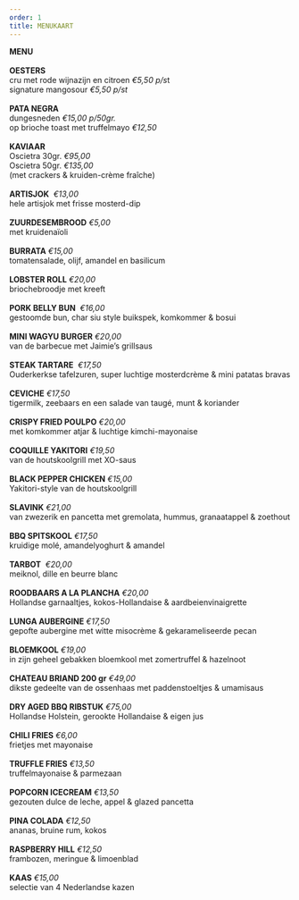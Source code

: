```yaml
---
order: 1
title: MENUKAART
---
```

**MENU** \
\
**OESTERS**\
cru met rode wijnazijn en citroen *€5,50 p/s*t\
signature mangosour *€5,50 p/st*\
\
**PATA NEGRA**\
dungesneden *€15,00 p/50gr.*\
op brioche toast met truffelmayo *€12,50*\
\
**KAVIAAR**\
Oscietra 30gr. *€95,00*\
Oscietra 50gr. *€135,00*\
(met crackers & kruiden-crème fraîche)\
\
**ARTISJOK**  *€13,00*\
hele artisjok met frisse mosterd-dip\
\
**ZUURDESEMBROOD** *€5,00*\
met kruidenaïoli\
\
**BURRATA** *€15,00*\
tomatensalade, olijf, amandel en basilicum           \
\
**LOBSTER ROLL** *€20,00*\
briochebroodje met kreeft\
\
**PORK BELLY BUN**  *€16,00*\
gestoomde bun, char siu style buikspek, komkommer & bosui\
\
**MINI WAGYU BURGER** *€20,00*\
van de barbecue met Jaimie’s grillsaus\
\
**STEAK TARTARE**  *€17,50*\
Ouderkerkse tafelzuren, super luchtige mosterdcrème & mini patatas bravas \
\
**CEVICHE** *€17,50*\
tigermilk, zeebaars en een salade van taugé, munt & koriander\
\
**CRISPY FRIED POULPO** *€20,00*\
met komkommer atjar & luchtige kimchi-mayonaise \
\
**COQUILLE YAKITORI** *€19,50* \
van de houtskoolgrill met XO-saus\
\
**BLACK PEPPER CHICKEN** *€15,00*\
Yakitori-style van de houtskoolgrill\
\
**SLAVINK** *€21,00* \
van zwezerik en pancetta met gremolata, hummus, granaatappel & zoethout \
\
**BBQ SPITSKOOL** *€17,50*\
kruidige molé, amandelyoghurt & amandel\
\
**TARBOT**  *€20,00*\
meiknol, dille en beurre blanc  \
\
**ROODBAARS A LA PLANCHA** *€20,00*\
Hollandse garnaaltjes, kokos-Hollandaise & aardbeienvinaigrette \
\
**LUNGA AUBERGINE** *€17,50*\
gepofte aubergine met witte misocrème & gekarameliseerde pecan\
\
**BLOEMKOOL** *€19,00*\
in zijn geheel gebakken bloemkool met zomertruffel & hazelnoot\
\
**CHATEAU BRIAND 200 gr** *€49,00*\
dikste gedeelte van de ossenhaas met paddenstoeltjes & umamisaus\
\
**DRY AGED BBQ RIBSTUK** *€75,00*\
Hollandse Holstein, gerookte Hollandaise & eigen jus\
\
**CHILI FRIES** *€6,00*\
frietjes met mayonaise\
\
**TRUFFLE FRIES** *€13,50*\
truffelmayonaise & parmezaan\
\
**POPCORN ICECREAM** *€13,50* \
gezouten dulce de leche, appel & glazed pancetta\
\
**PINA COLADA** *€12,50* \
ananas, bruine rum, kokos \
\
**RASPBERRY HILL** *€12,50* \
frambozen, meringue & limoenblad  \
\
**KAAS** *€15,00*\
selectie van 4 Nederlandse kazen